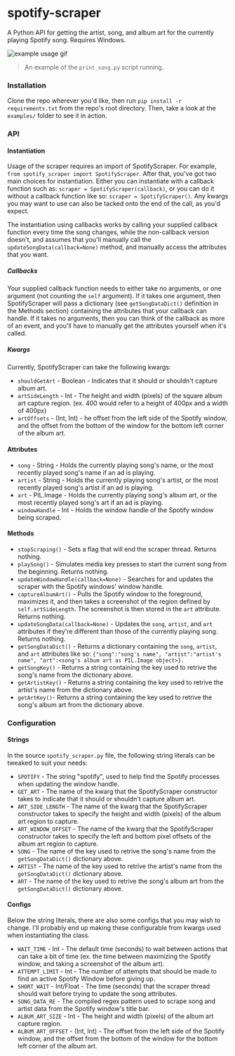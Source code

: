 # spotify-scraper
A Python API for getting the artist, song, and album art for the currently playing Spotify song. Requires Windows.

![example usage gif](https://raw.githubusercontent.com/naschorr/spotify-scraper/master/resources/spotify_scraper_demo.gif)
> An example of the `print_song.py` script running.

### Installation
Clone the repo wherever you'd like, then run `pip install -r requirements.txt` from the repo's root directory. Then, take a look at the `examples/` folder to see it in action.

### API
#### Instantiation
Usage of the scraper requires an import of SpotifyScraper. For example, `from spotify_scraper import SpotifyScraper`.
After that, you've got two main choices for instantiation. Either you can instantiate with a callback function such as: `scraper = SpotifyScraper(callback)`, or you can do it without a callback function like so: `scraper = SpotifyScraper()`. Any kwargs you may want to use can also be tacked onto the end of the call, as you'd expect.

The instantiation using callbacks works by calling your supplied callback function every time the song changes, while the non-callback version doesn't, and assumes that you'll manually call the `updateSongData(callback=None)` method, and manually access the attributes that you want.

##### Callbacks
Your supplied callback function needs to either take no arguments, or one argument (not counting the `self` argument). If it takes one argument, then SpotifyScraper will pass a dictionary (see `getSongDataDict()` definition in the Methods section) containing the attributes that your callback can handle. If it takes no arguments, then you can think of the callback as more of an event, and you'll have to manually get the attributes yourself when it's called.

##### Kwargs
Currently, SpotifyScraper can take the following kwargs:
- `shouldGetArt` - Boolean - Indicates that it should or shouldn't capture album art.
- `artSideLength` - Int - The height and width (pixels) of the square album art capture region. (ex. 400 would refer to a height of 400px and a width of 400px) 
- `artOffsets` - (Int, Int) - he offset from the left side of the Spotify window, and the offset from the bottom of the window for the bottom left corner of the album art.

#### Attributes
- `song` - String - Holds the currently playing song's name, or the most recently played song's name if an ad is playing.
- `artist` - String - Holds the currently playing song's artist, or the most recently played song's artist if an ad is playing.
- `art` - PIL.Image - Holds the currently playing song's album art, or the most recently played song's art if an ad is playing.
- `windowHandle` - Int - Holds the window handle of the Spotify window being scraped.

#### Methods
- `stopScraping()` - Sets a flag that will end the scraper thread. Returns nothing.
- `playSong()` - Simulates media key presses to start the current song from the beginning. Returns nothing.
- `updateWindowHandle(callback=None)` - Searches for and updates the scraper with the Spotify windows' window handle.
- `captureAlbumArt()` - Pulls the Spotify window to the foreground, maximizes it, and then takes a screenshot of the region defined by `self.artSideLength`. The screenshot is then stored in the `art` attribute. Returns nothing.
- `updateSongData(callback=None)` - Updates the `song`, `artist`, and `art` attributes if they're different than those of the currently playing song. Returns nothing.
- `getSongDataDict()` - Returns a dictionary containing the `song`, `artist`, and `art` attributes like so: `{"song":"song's name", "artist":"artist's name", "art":<song's album art as PIL.Image object>}.`
- `getSongKey()` - Returns a string containing the key used to retrive the song's name from the dictionary above.
- `getArtistKey()` - Returns a string containing the key used to retrive the artist's name from the dictionary above.
- `getArtKey()`- Returns a string containing the key used to retrive the song's album art from the dictionary above.

### Configuration
#### Strings
In the source `spotify_scraper.py` file, the following string literals can be tweaked to suit your needs:
- `SPOTIFY` - The string "spotify", used to help find the Spotify processes when updating the window handle.
- `GET_ART` - The name of the kwarg that the SpotifyScraper constructor takes to indicate that it should or shouldn't capture album art.
- `ART_SIDE_LENGTH` - The name of the kwarg that the SpotifyScraper constructor takes to specify the height and width (pixels) of the album art region to capture.
- `ART_WINDOW_OFFSET` - The name of the kwarg that the SpotifyScraper constructor takes to specify the left and bottom pixel offsets of the album art region to capture.
- `SONG` - The name of the key used to retrive the song's name from the `getSongDataDict()` dictionary above.
- `ARTIST` - The name of the key used to retrive the artist's name from the `getSongDataDict()` dictionary above.
- `ART` - The name of the key used to retrive the song's album art from the `getSongDataDict()` dictionary above.

#### Configs
Below the string literals, there are also some configs that you may wish to change. I'll probably end up making these configurable from kwargs used when instantiating the class.
- `WAIT_TIME` - Int - The default time (seconds) to wait between actions that can take a bit of time (ex. the time between maximizing the Spotify window, and taking a screenshot of the album art).
- `ATTEMPT_LIMIT` - Int - The number of attempts that should be made to find an active Spotify Window before giving up.
- `SHORT_WAIT` - Int/Float - The time (seconds) that the scraper thread should wait before trying to update the song attributes.
- `SONG_DATA_RE` - The compiled regex pattern used to scrape song and artist data from the Spotify window's title bar.
- `ALBUM_ART_SIZE` - Int - The height and width (pixels) of the album art capture region.
- `ALBUM_ART_OFFSET` - (Int, Int) - The offset from the left side of the Spotify window, and the offset from the bottom of the window for the bottom left corner of the album art.
